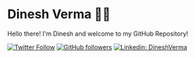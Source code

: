 # Dinesh Verma 👨‍💻

Hello there! I'm Dinesh and welcome to my GitHub Repository!

[![Twitter Follow](https://img.shields.io/twitter/follow/dineshverma?style=for-the-badge)](https://twitter.com/dineshverma)
[![GitHub followers](https://img.shields.io/github/followers/mrinvicto?label=Follow%20%40mrinvicto&style=for-the-badge)](https://github.com/mrinvicto)
[![Linkedin: DineshVerma](https://img.shields.io/badge/-mrinvicto-blue?style=for-the-badge&logo=Linkedin&logoColor=white&link=https://www.linkedin.com/in/mrinvicto/)](https://www.linkedin.com/in/mrinvicto/)
